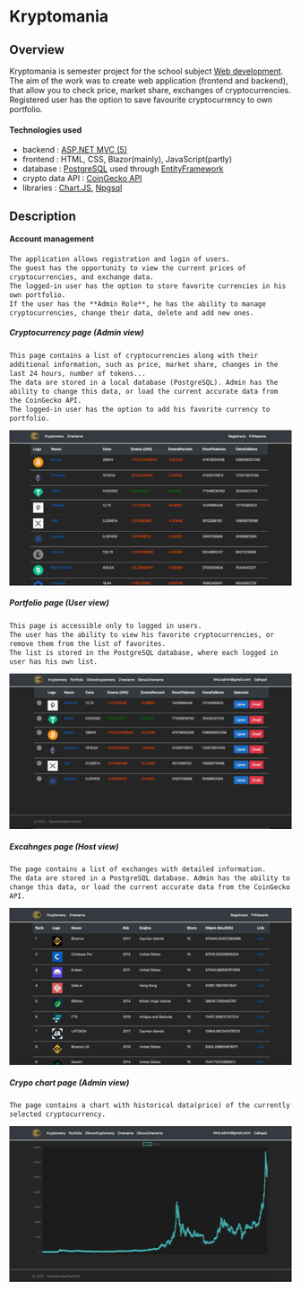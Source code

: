 # Kryptomania

## Overview

Kryptomania is semester project for the school subject [Web development](https://vzdelavanie.uniza.sk/vzdelavanie/planinfo.php?kod=274878&lng=sk "Web development").
The aim of the work was to create web application (frontend and backend), that allow you to check price, market share, exchanges of cryptocurrencies. \
Registered user has the option to save favourite cryptocurrency to own portfolio.

#### Technologies used
* backend : [ASP.NET MVC (5)](https://dotnet.microsoft.com/apps/aspnet/mvc)
* frontend : HTML, CSS, Blazor(mainly), JavaScript(partly)
* database : [PostgreSQL](https://www.postgresql.org/) used through [EntityFramework](https://docs.microsoft.com/en-us/ef/)
* crypto data API : [CoinGecko API](https://www.coingecko.com/en/api)
* libraries : [Chart.JS](https://www.chartjs.org/), [Npgsql](https://www.npgsql.org/)
## Description

#### Account management
	The application allows registration and login of users.
	The guest has the opportunity to view the current prices of cryptocurrencies, and exchange data.
	The logged-in user has the option to store favorite currencies in his own portfolio.
	If the user has the **Admin Role**, he has the ability to manage cryptocurrencies, change their data, delete and add new ones.

##### Cryptocurrency page (Admin view)
	This page contains a list of cryptocurrencies along with their additional information, such as price, market share, changes in the last 24 hours, number of tokens...
	The data are stored in a local database (PostgreSQL). Admin has the ability to change this data, or load the current accurate data from the CoinGecko API.
	The logged-in user has the option to add his favorite currency to portfolio.
![](https://raw.githubusercontent.com/GabrielHalvonik/SemestralkaFinalVAII/main/manual_res/crypto.png)

##### Portfolio page (User view)
	This page is accessible only to logged in users.
	The user has the ability to view his favorite cryptocurrencies, or remove them from the list of favorites.
  	The list is stored in the PostgreSQL database, where each logged in user has his own list.
![](https://raw.githubusercontent.com/GabrielHalvonik/SemestralkaFinalVAII/main/manual_res/portfolio.png)

##### Excahnges page (Host view)
	The page contains a list of exchanges with detailed information.
	The data are stored in a PostgreSQL database. Admin has the ability to change this data, or load the current accurate data from the CoinGecko API.
![](https://raw.githubusercontent.com/GabrielHalvonik/SemestralkaFinalVAII/main/manual_res/excanges.png)

##### Crypo chart page (Admin view)
	The page contains a chart with historical data(price) of the currently selected cryptocurrency.
![](https://raw.githubusercontent.com/GabrielHalvonik/SemestralkaFinalVAII/main/manual_res/charts.png)
